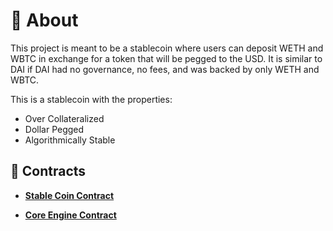 # 📖 About

This project is meant to be a stablecoin where users can deposit WETH and WBTC in exchange for a token that will be pegged to the USD. It is similar to DAI if DAI had no governance, no fees, and was backed by only WETH and WBTC.

This is a stablecoin with the properties:

- Over Collateralized
- Dollar Pegged
- Algorithmically Stable

## 📜 Contracts

- [**Stable Coin Contract**](https://github.com/kamuikatsurgi/foundry-StableCoin/blob/main/src/DecentralizedStableCoin.sol)

- [**Core Engine Contract**](https://github.com/kamuikatsurgi/foundry-StableCoin/blob/main/src/DSCEngine.sol)
